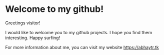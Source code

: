# Welcome to my github!

Greetings visitor!

I would like to welcome you to my github projects. I hope you find them interesting. Happy surfing!

For more information about me, you can visit my website https://abhaytr.tk
